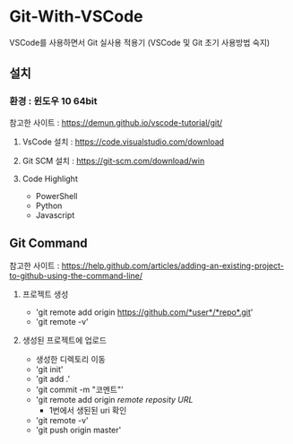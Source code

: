 # Git-With-VSCode
VSCode를 사용하면서 Git 실사용 적용기
(VSCode 및 Git 초기 사용방법 숙지)

## 설치
### 환경 : 윈도우 10 64bit

참고한 사이트 : <https://demun.github.io/vscode-tutorial/git/>

1. VsCode 설치 : 
<https://code.visualstudio.com/download>

1. Git SCM 설치 : 
<https://git-scm.com/download/win>

1. Code Highlight
    - PowerShell
    - Python
    - Javascript
  
## Git Command

참고한 사이트 : <https://help.github.com/articles/adding-an-existing-project-to-github-using-the-command-line/>

1. 프로젝트 생성
    - 'git remote add origin https://github.com/*user*/*repo*.git'
    - 'git remote -v'

2. 생성된 프로젝트에 업로드
    - 생성한 디렉토리 이동
    - 'git init'
    - 'git add .'
    - 'git commit -m "코멘트"'
    - 'git remote add origin *remote reposity URL*
      - 1번에서 생된된 uri 확인
    - 'git remote -v'
    - 'git push origin master'